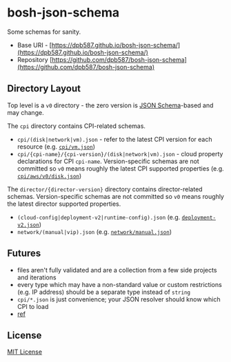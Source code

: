 # bosh-json-schema

Some schemas for sanity.

 * Base URI - [https://dpb587.github.io/bosh-json-schema/](https://dpb587.github.io/bosh-json-schema/)
 * Repository [https://github.com/dpb587/bosh-json-schema](https://github.com/dpb587/bosh-json-schema)


## Directory Layout

Top level is a `v0` directory - the zero version is [JSON Schema](http://json-schema.org/)-based and may change.

The `cpi` directory contains CPI-related schemas.

 * `cpi/(disk|network|vm).json` - refer to the latest CPI version for each resource (e.g. [`cpi/vm.json`](v0/cpi/disk.json))
 * `cpi/{cpi-name}/{cpi-version}/(disk|network|vm).json` - cloud property declarations for CPI `cpi-name`. Version-specific schemas are not committed so `v0` means roughly the latest CPI supported properties (e.g. [`cpi/aws/v0/disk.json`](v0/cpi/aws/v0/disk.json))

The `director/{director-version}` directory contains director-related schemas. Version-specific schemas are not committed so `v0` means roughly the latest director supported properties.

 * `(cloud-config|deployment-v2|runtime-config).json` (e.g. [`deployment-v2.json`](v0/director/v0/deployment-v2.json))
 * `network/(manual|vip).json` (e.g. [`network/manual.json`](v0/director/v0/network/manual.json))


## Futures

 * files aren't fully validated and are a collection from a few side projects and iterations
 * every type which may have a non-standard value or custom restrictions (e.g. IP address) should be a separate type instead of `string`
 * `cpi/*.json` is just convenience; your JSON resolver should know which CPI to load
 * [ref](https://github.com/dpb587/bosh-veneer-release/tree/a4bc6196257c077f19943542b5fde55c9637d8c4/src/webapp/src/veneer-core-bundle/src/Service/JsonSchema)


## License

[MIT License](LICENSE)
